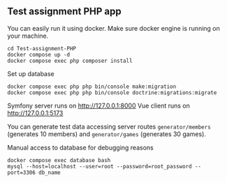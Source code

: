 ## Test assignment PHP app

You can easily run it using docker. Make sure docker engine is running on your machine.
```
cd Test-assignment-PHP
docker compose up -d
docker compose exec php composer install
```

Set up database
```
docker compose exec php php bin/console make:migration
docker compose exec php php bin/console doctrine:migrations:migrate
```

Symfony server runs on http://127.0.0.1:8000
Vue client runs on http://127.0.0.1:5173

You can generate test data accessing server routes `generator/members` (generates 10 members) and `generator/games` (generates 30 games).

Manual access to database for debugging reasons
```
docker compose exec database bash
mysql --host=localhost --user=root --password=root_password --port=3306 db_name
```
